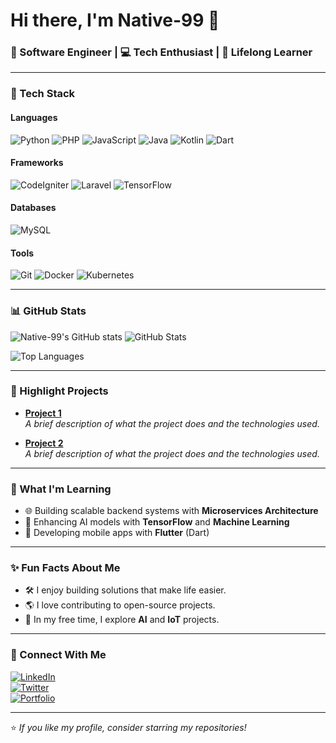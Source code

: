 # Hi there, I'm Native-99 👋

### 🚀 Software Engineer | 💻 Tech Enthusiast | 🌱 Lifelong Learner

---

### 🔧 Tech Stack

#### Languages
![Python](https://img.shields.io/badge/Python-3776AB?style=for-the-badge&logo=python&logoColor=white)
![PHP](https://img.shields.io/badge/PHP-777BB4?style=for-the-badge&logo=php&logoColor=white)
![JavaScript](https://img.shields.io/badge/JavaScript-F7DF1E?style=for-the-badge&logo=javascript&logoColor=black)
![Java](https://img.shields.io/badge/Java-007396?style=for-the-badge&logo=java&logoColor=white)
![Kotlin](https://img.shields.io/badge/Kotlin-0095D5?style=for-the-badge&logo=kotlin&logoColor=white)
![Dart](https://img.shields.io/badge/Dart-0175C2?style=for-the-badge&logo=dart&logoColor=white)

#### Frameworks
![CodeIgniter](https://img.shields.io/badge/CodeIgniter-EF4223?style=for-the-badge&logo=codeigniter&logoColor=white)
![Laravel](https://img.shields.io/badge/Laravel-FF2D20?style=for-the-badge&logo=laravel&logoColor=white)
![TensorFlow](https://img.shields.io/badge/TensorFlow-FF6F00?style=for-the-badge&logo=tensorflow&logoColor=white)

#### Databases
![MySQL](https://img.shields.io/badge/MySQL-4479A1?style=for-the-badge&logo=mysql&logoColor=white)

#### Tools
![Git](https://img.shields.io/badge/Git-F05032?style=for-the-badge&logo=git&logoColor=white)
![Docker](https://img.shields.io/badge/Docker-2496ED?style=for-the-badge&logo=docker&logoColor=white)
![Kubernetes](https://img.shields.io/badge/Kubernetes-326CE5?style=for-the-badge&logo=kubernetes&logoColor=white)

---

### 📊 GitHub Stats
![Native-99's GitHub stats](https://github-readme-stats.vercel.app/api?username=native-99&show_icons=true&theme=tokyonight&count_private=true)
![GitHub Stats](https://github-readme-stats.vercel.app/api?username=native-99&show_icons=true&count_private=true&theme=tokyonight)

![Top Languages](https://github-readme-stats.vercel.app/api/top-langs/?username=native-99&layout=compact&theme=tokyonight&count_private=true)

---

### 🌟 Highlight Projects
- [**Project 1**](https://github.com/native-99/project1)  
  *A brief description of what the project does and the technologies used.*
  
- [**Project 2**](https://github.com/native-99/project2)  
  *A brief description of what the project does and the technologies used.*

---

### 🌱 What I'm Learning
- 🌐 Building scalable backend systems with **Microservices Architecture**
- 🤖 Enhancing AI models with **TensorFlow** and **Machine Learning**
- 📱 Developing mobile apps with **Flutter** (Dart)

---

### ✨ Fun Facts About Me
- 🛠️ I enjoy building solutions that make life easier.
- 🌎 I love contributing to open-source projects.
- 🧩 In my free time, I explore **AI** and **IoT** projects.

---

### 🔗 Connect With Me
[![LinkedIn](https://img.shields.io/badge/-LinkedIn-0A66C2?style=for-the-badge&logo=linkedin&logoColor=white)](https://www.linkedin.com/in/native-99)  
[![Twitter](https://img.shields.io/badge/-Twitter-1DA1F2?style=for-the-badge&logo=twitter&logoColor=white)](https://twitter.com/native_99)  
[![Portfolio](https://img.shields.io/badge/-Portfolio-000000?style=for-the-badge&logo=firefox&logoColor=white)](https://native-99.github.io)

---

⭐️ *If you like my profile, consider starring my repositories!*
